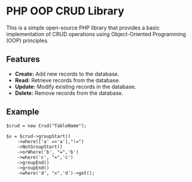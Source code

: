 # PHP OOP CRUD Library

This is a simple open-source PHP library that provides a basic implementation of CRUD operations using Object-Oriented Programming (OOP) principles.

## Features

- **Create:** Add new records to the database.
- **Read:** Retrieve records from the database.
- **Update:** Modify existing records in the database.
- **Delete:** Remove records from the database.


## Example

    $crud = new Crud("TableName");

    $x = $crud->groupStart()
        ->where(['a' =>'a'],"!=")
        ->NotGroupStart()
        ->orWhere('b', "=",'b')
        ->where('c', "=",'c')
        ->groupEnd()
        ->groupEnd()
        ->where('d', "=",'d')->get();